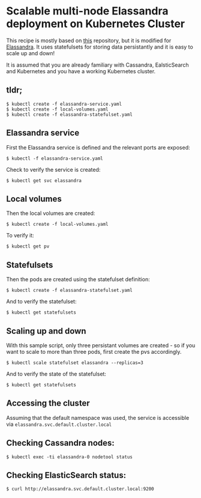 # Scalable multi-node Elassandra deployment on Kubernetes Cluster
This recipe is mostly based on [this](https://github.com/IBM/scalable-cassandra-deployment-on-kubernetes) repository, but it is modified for [Elassandra](https://github.com/strapdata/elassandra).
It uses statefulsets for storing data persistantly and it is easy to scale up and down!

It is assumed that you are already familiary with Cassandra, EalsticSearch and Kubernetes and you have a working Kubernetes cluster. 

## tldr;
```
$ kubectl create -f elassandra-service.yaml
$ kubectl create -f local-volumes.yaml
$ kubectl create -f elassandra-statefulset.yaml
```

## Elassandra service
First the Elassandra service is defined and the relevant ports are exposed:

`$ kubectl -f elassandra-service.yaml`

Check to verify the service is created:

`$ kubectl get svc elassandra`


## Local volumes
Then the local volumes are created:

`$ kubectl create -f local-volumes.yaml`

To verify it:

`$ kubectl get pv`

## Statefulsets
Then the pods are created using the statefulset definition:

`$ kubectl create -f elassandra-statefulset.yaml`

And to verify the statefulset:

`$ kubectl get statefulsets`

## Scaling up and down
With this sample script, only three persistant volumes are created - so if you want to scale to more than three pods, first create the pvs accordingly.

`$ kubectl scale statefulset elassandra --replicas=3`

And to verify the state of the statefulset:

`$ kubectl get statefulsets`

## Accessing the cluster
Assuming that the default namespace was used, the service is accessible via `elassandra.svc.default.cluster.local`

## Checking Cassandra nodes:
`$ kubectl exec -ti elassandra-0 nodetool status`

## Checking ElasticSearch status:
`$ curl http://elassandra.svc.default.cluster.local:9200`
